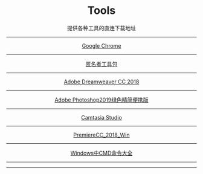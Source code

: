 <html>
<head>
<title>renqueshe|tools</title>
</tiele>
<body>
<center>
<h1>Tools</h1>
提供各种工具的直连下载地址<p><hr>
<a href="https://dl.google.com/tag/s/appguid%3D%7B8A69D345-D564-463C-AFF1-A69D9E530F96%7D%26iid%3D%7BD5143324-9D22-4C4A-A345-A7A5F437D129%7D%26lang%3Dzh-CN%26browser%3D4%26usagestats%3D1%26appname%3DGoogle%2520Chrome%26needsadmin%3Dprefers%26ap%3Dx64-stable-statsdef_1%26installdataindex%3Ddefaultbrowser/update2/installers/ChromeSetup.exe">Google Chrome</a><hr>
<a href="https://doc-0g-90-docs.googleusercontent.com/docs/securesc/1k7r3hjgn8g84k0llha8qcioaioknum2/un6t21manr6hfd0avu4gmk0q0dj1mhmu/1557496800000/08204935616263653200/08204935616263653200/1oZ5e8pgvpw-qsCNvPIRcKXMXptNp_E9T?e=download">匿名者工具包</a><hr>
<a href="https://doc-0k-90-docs.googleusercontent.com/docs/securesc/1k7r3hjgn8g84k0llha8qcioaioknum2/01s0oqj694fdnf705tpi5rj0dtc0cidt/1557496800000/08204935616263653200/08204935616263653200/1p3MTVggl_jQ73DmodCmWk9Y3brJcvegJ?e=download">Adobe Dreamweaver CC 2018</a><hr>
<a href="https://doc-04-90-docs.googleusercontent.com/docs/securesc/1k7r3hjgn8g84k0llha8qcioaioknum2/thkjr1td48tona64l42npg64jrl32jcg/1557496800000/08204935616263653200/08204935616263653200/1O_zzXhOC9lXskA-4lu7qem34IloV3H35?e=download">Adobe Photoshop2019绿色精简便携版</a><hr>
<a href="https://doc-14-90-docs.googleusercontent.com/docs/securesc/1k7r3hjgn8g84k0llha8qcioaioknum2/8d5qigv9bfvuefi75mtqfh1eav1hggg4/1557496800000/08204935616263653200/08204935616263653200/1nXGYWlMUTrW5-kQ4J8e6A2whDsIfO13I?e=download">Camtasia Studio</a><hr>
<a href="https://doc-0k-90-docs.googleusercontent.com/docs/securesc/1k7r3hjgn8g84k0llha8qcioaioknum2/drr4ntgpprjds8s2b27rcjbovq7iasr7/1557496800000/08204935616263653200/08204935616263653200/1Kd3bAvl_STxSWdJDfXaLdC0oNUR-6D1p?e=download">PremiereCC_2018_Win</a><hr>
<a href="/wincmd.html">Windows中CMD命令大全</a><hr>
<a href=""></a><hr>
</center>
</body>
